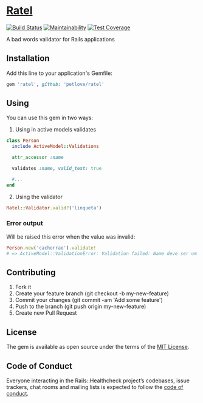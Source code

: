 # [Ratel][gem_page]

[![Build Status][travis_status_image]][travis_page]
[![Maintainability][code_climate_maintainability_image]][code_climate_maintainability_page]
[![Test Coverage][code_climate_test_coverage_image]][code_climate_test_coverage_page]

A bad words validator for Rails applications

## Installation

Add this line to your application's Gemfile:

```ruby
gem 'ratel', github: 'petlove/ratel'
```

## Using

You can use this gem in two ways:

1. Using in active models validates
```ruby
class Person
  include ActiveModel::Validations

  attr_accessor :name

  validates :name, valid_text: true

  #...
end
```

2. Using the validator
```ruby
Ratel::Validator.valid?('linqueta')
```

### Error output
Will be raised this error when the value was invalid:

```ruby
Person.new('cachorrao').validate!
# => ActiveModel::ValidationError: Validation failed: Name deve ser um valor válido
```

## Contributing

1. Fork it
2. Create your feature branch (git checkout -b my-new-feature)
3. Commit your changes (git commit -am 'Add some feature')
4. Push to the branch (git push origin my-new-feature)
5. Create new Pull Request

## License

The gem is available as open source under the terms of the [MIT License][mit_license_page].

## Code of Conduct

Everyone interacting in the Rails::Healthcheck project’s codebases, issue trackers, chat rooms and mailing lists is expected to follow the [code of conduct][code_of_conduct_page].

[gem_page]: https://github.com/petlove/ratel
[code_of_conduct_page]: https://github.com/petlove/ratel/blob/master/CODE_OF_CONDUCT.md
[mit_license_page]: https://opensource.org/licenses/MIT
[contributor_convenant_page]: http://contributor-covenant.org
[travis_status_image]: https://travis-ci.org/petlove/ratel.svg?branch=master
[travis_page]: https://travis-ci.org/petlove/ratel
[code_climate_maintainability_image]: https://api.codeclimate.com/v1/badges/2b9a2174ac460c3f44ad/maintainability
[code_climate_maintainability_page]: https://codeclimate.com/github/petlove/ratel/maintainability
[code_climate_test_coverage_image]: https://api.codeclimate.com/v1/badges/2b9a2174ac460c3f44ad/test_coverage
[code_climate_test_coverage_page]: https://codeclimate.com/github/petlove/ratel/test_coverage
